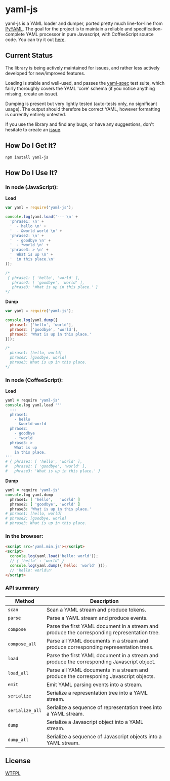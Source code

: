 yaml-js
===

yaml-js is a YAML loader and dumper, ported pretty much line-for-line from
[PyYAML](http://pyyaml.org/).  The goal for the project is to maintain a reliable and
specification-complete YAML processor in pure Javascript, with CoffeeScript source code.  You can
try it out [here](http://connec.github.com/yaml-js/).

Current Status
---

The library is being actively maintained for issues, and rather less actively developed for new/improved features.

Loading is stable and well-used, and passes the [yaml-spec](https://github.com/connec/yaml-spec)
test suite, which fairly thoroughly covers the YAML 'core' schema (if you notice anything missing,
create an issue).

Dumping is present but very lightly tested (auto-tests only, no significant usage).  The output
should therefore be correct YAML, however formatting is currently entirely untested.

If you use the library and find any bugs, or have any suggestions, don't hesitate to create an
[issue](https://github.com/connec/yaml-js/issues).

How Do I Get It?
---

    npm install yaml-js

How Do I Use It?
---

### In node (JavaScript):

**Load**

```JavaScript
var yaml = require('yaml-js');

console.log(yaml.load('--- \n' +
  'phrase1: \n' +
  '  - hello \n' +
  '  - &world world \n' +
  'phrase2: \n' + 
  '  - goodbye \n' +
  '  - *world \n' +
  'phrase3: > \n' +
  '  What is up \n' +
  '  in this place.\n'
));

/*
 { phrase1: [ 'hello', 'world' ],
   phrase2: [ 'goodbye', 'world' ],
   phrase3: 'What is up in this place.' }
*/

```

**Dump**

```JavaScript
var yaml = require('yaml-js');

console.log(yaml.dump({
  phrase1: ['hello', 'world'],
  phrase2: ['goodbye', 'world'],
  phrase3: 'What is up in this place.'
}));

/*
  phrase1: [hello, world]
  phrase2: [goodbye, world]
  phrase3: What is up in this place.
*/
```

### In node (CoffeeScript):

**Load**

```coffee
yaml = require 'yaml-js'
console.log yaml.load '''
  ---
  phrase1:
    - hello
    - &world world
  phrase2:
    - goodbye
    - *world
  phrase3: >
    What is up
    in this place.
'''
# { phrase1: [ 'hello', 'world' ],
#   phrase2: [ 'goodbye', 'world' ],
#   phrase3: 'What is up in this place.' }
```

**Dump**

```coffee
yaml = require 'yaml-js'
console.log yaml.dump
  phrase1: [ 'hello',   'world' ]
  phrase2: [ 'goodbye', 'world' ]
  phrase3: 'What is up in this place.'
# phrase1: [hello, world]
# phrase2: [goodbye, world]
# phrase3: What is up in this place.
```

### In the browser:

```html
<script src='yaml.min.js'></script>
<script>
  console.log(yaml.load('hello: world'));
  // { 'hello' : 'world' }
  console.log(yaml.dump({ hello: 'world' }));
  // 'hello: world\n'
</script>
```

### API summary

| Method          | Description                                                                                     |
|-----------------|-------------------------------------------------------------------------------------------------|
| `scan`          | Scan a YAML stream and produce tokens.                                                          |
| `parse`         | Parse a YAML stream and produce events.                                                         |
| `compose`       | Parse the first YAML document in a stream and produce the corresponding representation tree.    |
| `compose_all`   | Parse all YAML documents in a stream and produce corresponding representation trees.            |
| `load`          | Parse the first YAML document in a stream and produce the corresponding Javascript object.      |
| `load_all`      | Parse all YAML documents in a stream and produce the corresponing Javascript objects.           |
| `emit`          | Emit YAML parsing events into a stream.                                                         |
| `serialize`     | Serialize a representation tree into a YAML stream.                                             |
| `serialize_all` | Serialize a sequence of representation trees into a YAML stream.                                |
| `dump`          | Serialize a Javascript object into a YAML stream.                                               |
| `dump_all`      | Serialize a sequence of Javascript objects into a YAML stream.                                  |

License
---

[WTFPL](http://sam.zoy.org/wtfpl/)
